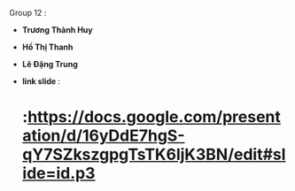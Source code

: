 Group 12 : 
- <strong> Trương Thành Huy </strong>
- <strong> Hồ Thị Thanh </strong>
- <strong> Lê Đặng Trung </strong>

-  <strong>link slide </strong> : <h1>:https://docs.google.com/presentation/d/16yDdE7hgS-qY7SZkszgpgTsTK6ljK3BN/edit#slide=id.p3</h1>
